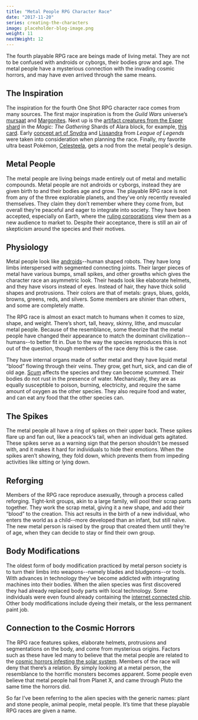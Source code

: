```yaml
---
title: "Metal People RPG Character Race"
date: "2017-11-20"
series: creating-the-characters
image: placeholder-blog-image.png
weight: 11
nextWeight: 12
---
```


The fourth playable RPG race are beings made of living metal. They are not to be confused with androids or cyborgs, their bodies grow and age. The metal people have a mysterious connection with the invading cosmic horrors, and may have even arrived through the same means.<!--more-->

## The Inspiration
The inspiration for the fourth One Shot RPG character race comes from many sources. The first major inspiration is from the _Guild Wars_ universe’s [mursaat](https://wiki.guildwars.com/wiki/Mursaat) and [Margonites](https://wiki.guildwars.com/wiki/Margonite). Next up is the [artifact creatures from the Esper shard](http://gatherer.wizards.com/Pages/Search/Default.aspx?action=advanced&output=spoiler&method=visual&type=+[%22Artifact%22]+[%22Creature%22]&block=+[%22Shards%20of%20Alara%20Block%22]) in the _Magic: The Gathering_ Shards of Alara block, for example, [this card](http://gatherer.wizards.com/Pages/Card/Details.aspx?multiverseid=174888). Early [concept art of Snydra](https://zeronis.deviantart.com/art/Syndra-The-Dark-Sovereign-Ideation-Thumbnails-342605666) and [Lissandra](https://universe.leagueoflegends.com/en_US/champion/lissandra/?mv=image-gallery) from _League of Legends_ were taken into consideration when planning the race. Finally, my favorite ultra beast Pokémon, [Celesteela](https://serebii.net/pokedex-sm/797.shtml), gets a nod from the metal people's design.

## Metal People
The metal people are living beings made entirely out of metal and metallic compounds. Metal people are not androids or cyborgs, instead they are given birth to and their bodies age and grow. The playable RPG race is not from any of the three explorable planets, and they’ve only recently revealed themselves. They claim they don’t remember where they come from, but overall they’re peaceful and eager to integrate into society. They have been accepted, especially on Earth, where the [ruling corporations](/blog/creating-the-setting/planets-and-races/#earth) view them as a new audience to market to. Despite their acceptance, there is still an air of skepticism around the species and their motives.

## Physiology
Metal people look like [androids](/blog/creating-the-characters/robots-androids-cyborgs/#robots-and-androids)--human shaped robots. They have long limbs interspersed with segmented connecting joints. Their larger pieces of metal have various bumps, small spikes, and other growths which gives the character race an asymmetric look.  Their heads look like elaborate helmets, and they have visors instead of eyes. Instead of hair, they have thick solid shapes and protrusions. Their colors are that of metals: grays, blues, golds, browns, greens, reds, and silvers. Some members are shinier than others, and some are completely matte.

The RPG race is almost an exact match to humans when it comes to size, shape, and weight. There’s short, tall, heavy, skinny, lithe, and muscular metal people. Because of the resemblance, some theorize that the metal people have changed their appearance to match the dominant civilization--humans--to better fit in. Due to the way the species reproduces this is not out of the question, though members of the race deny this is the case.

They have internal organs made of softer metal and they have liquid metal “blood” flowing through their veins. They grow, get hurt, sick, and can die of old age. [Scum](/blog/creating-the-setting/expanding-upon-scum-and-horror/#scum) affects the species and they can become scummed. Their bodies do not rust in the presence of water. Mechanically, they are as equally susceptible to poison, burning, electricity, and require the same amount of oxygen as the other species. They also require food and water, and can eat any food that the other species can.

## The Spikes
The metal people all have a ring of spikes on their upper back. These spikes flare up and fan out, like a peacock’s tail, when an individual gets agitated. These spikes serve as a warning sign that the person shouldn’t be messed with, and it makes it hard for individuals to hide their emotions. When the spikes aren’t showing, they fold down, which prevents them from impeding activities like sitting or lying down.

## Reforging
Members of the RPG race reproduce asexually, through a process called reforging. Tight-knit groups, akin to a large family, will pool their scrap parts together. They work the scrap metal, giving it a new shape, and add their “blood” to the creation. This act results in the birth of a new individual, who enters the world as a child--more developed than an infant, but still naïve. The new metal person is raised by the group that created them until they’re of age, when they can decide to stay or find their own group.

## Body Modifications
The oldest form of body modification practiced by metal person society is to turn their limbs into weapons--namely blades and bludgeons--or tools. With advances in technology they’ve become addicted with integrating machines into their bodies. When the alien species was first discovered they had already replaced body parts with local technology. Some individuals were even found already containing the [internet connected chip](/blog/creating-the-characters/ai-and-internet/#the-chip). Other body modifications include dyeing their metals, or the less permanent paint job.

## Connection to the Cosmic Horrors
The RPG race features spikes, elaborate helmets, protrusions and segmentations on the body, and come from mysterious origins. Factors such as these have led many to believe that the metal people are related to the [cosmic horrors infesting the solar system](/blog/creating-the-setting/better-elevator-pitch/#the-pluto-factor). Members of the race will deny that there’s a relation. By simply looking at a metal person, the resemblance to the horrific monsters becomes apparent. Some people even believe that metal people hail from Planet X, and came through Pluto the same time the horrors did.

So far I’ve been referring to the alien species with the generic names: plant and stone people, animal people, metal people. It’s time that these playable RPG races are given a name.
